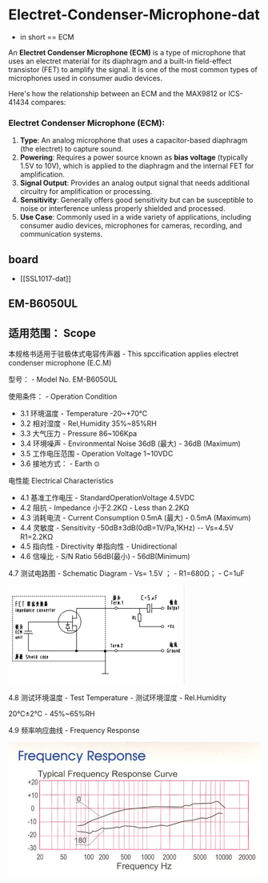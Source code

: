 
# Electret-Condenser-Microphone-dat

- in short == ECM 


An **Electret Condenser Microphone (ECM)** is a type of microphone that uses an electret material for its diaphragm and a built-in field-effect transistor (FET) to amplify the signal. It is one of the most common types of microphones used in consumer audio devices.

Here's how the relationship between an ECM and the MAX9812 or ICS-41434 compares:

### **Electret Condenser Microphone (ECM)**:

1. **Type**: An analog microphone that uses a capacitor-based diaphragm (the electret) to capture sound.
2. **Powering**: Requires a power source known as **bias voltage** (typically 1.5V to 10V), which is applied to the diaphragm and the internal FET for amplification.
3. **Signal Output**: Provides an analog output signal that needs additional circuitry for amplification or processing.
4. **Sensitivity**: Generally offers good sensitivity but can be susceptible to noise or interference unless properly shielded and processed.
5. **Use Case**: Commonly used in a wide variety of applications, including consumer audio devices, microphones for cameras, recording, and communication systems.


## board 

- [[SSL1017-dat]]

## EM-B6050UL

## 适用范围： Scope	

本规格书适用于驻极体式电容传声器 - This spccification applies electret condenser microphone (E.C.M)

型号： - Model No.	EM-B6050UL

使用条件： - Operation Condition

- 3.1 环境温度 - Temperature	-20~+70℃
- 3.2 相对湿度 - Rel,Humidity	35%~85%RH
- 3.3 大气压力 - Pressure	86~106Kpa
- 3.4 环境噪声 - Environmental Noise	36dB  (最大) - 36dB  (Maximum)
- 3.5 工作电压范围 - Operation Voltage	1~10VDC
- 3.6 接地方式： - Earth	⊙

电性能 Electrical Characteristics

- 4.1 基准工作电压 - StandardOperationVoltage	4.5VDC
- 4.2 阻抗 - Impedance	小于2.2KΩ  - Less than 2.2KΩ
- 4.3 消耗电流 - Current Consumption	0.5mA   (最大) - 0.5mA   (Maximum)
- 4.4 灵敏度 - Sensitivity	-50dB±3dB(0dB=1V/Pa,1KHz) -- Vs=4.5V  R1=2.2KΩ
- 4.5 指向性 - Directivity	单指向性 - Unidirectional
- 4.6 信噪比 - S/N Ratio	56dB(最小) - 56dB(Minimum)

4.7 测试电路图 - Schematic Diagram - Vs= 1.5V ； - R1=680Ω； - C=1uF

![](2025-03-21-17-46-02.png)

4.8 测试环境温度 -    Test Temperature -    测试环境湿度 -    Rel.Humidity

20℃±2℃ - 45%~65%RH

4.9 频率响应曲线 - Frequency Response


![](2025-03-21-17-46-44.png)